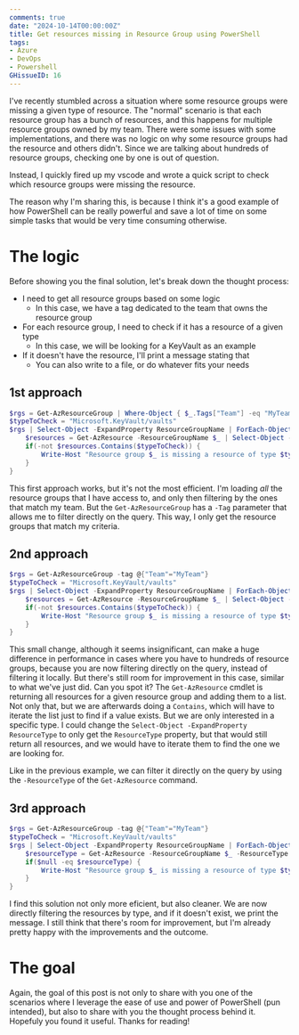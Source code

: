 ```yaml
---
comments: true
date: "2024-10-14T00:00:00Z"
title: Get resources missing in Resource Group using PowerShell
tags:
- Azure
- DevOps
- Powershell
GHissueID: 16
---
```


I've recently stumbled across a situation where some resource groups were missing a given type of resource. 
The "normal" scenario is that each resource group has a bunch of resources, and this happens for multiple resource groups owned by my team.
There were some issues with some implementations, and there was no logic on why some resource groups had the resource and others didn't. Since we are talking about hundreds of resource groups, checking one by one is out of question.

Instead, I quickly fired up my vscode and wrote a quick script to check which resource groups were missing the resource.

The reason why I'm sharing this, is because I think it's a good example of how PowerShell can be really powerful and save a lot of time on some simple tasks that would be very time consuming otherwise.

# The logic
Before showing you the final solution, let's break down the thought process:
- I need to get all resource groups based on some logic
    - In this case, we have a tag dedicated to the team that owns the resource group
- For each resource group, I need to check if it has a resource of a given type
    - In this case, we will be looking for a KeyVault as an example
- If it doesn't have the resource, I'll print a message stating that
    - You can also write to a file, or do whatever fits your needs

## 1st approach

```powershell
$rgs = Get-AzResourceGroup | Where-Object { $_.Tags["Team"] -eq "MyTeam" }
$typeToCheck = "Microsoft.KeyVault/vaults"
$rgs | Select-Object -ExpandProperty ResourceGroupName | ForEach-Object {
    $resources = Get-AzResource -ResourceGroupName $_ | Select-Object -ExpandProperty ResourceType
    if(-not $resources.Contains($typeToCheck)) {
        Write-Host "Resource group $_ is missing a resource of type $typeToCheck"
    }
}
```
This first approach works, but it's not the most efficient. I'm loading _all_ the resource groups that I have access to, and only then filtering by the ones that match my team. 
But the `Get-AzResourceGroup` has a `-Tag` parameter that allows me to filter directly on the query. This way, I only get the resource groups that match my criteria.

## 2nd approach

```powershell
$rgs = Get-AzResourceGroup -tag @{"Team"="MyTeam"} 
$typeToCheck = "Microsoft.KeyVault/vaults"
$rgs | Select-Object -ExpandProperty ResourceGroupName | ForEach-Object {
    $resources = Get-AzResource -ResourceGroupName $_ | Select-Object -ExpandProperty ResourceType
    if(-not $resources.Contains($typeToCheck)) {
        Write-Host "Resource group $_ is missing a resource of type $typeToCheck"
    }
}
```

This small change, although it seems insignificant, can make a huge difference in performance in cases where you have to hundreds of resource groups, because you are now filtering directly on the query, instead of filtering it locally.
But there's still room for improvement in this case, similar to what we've just did. Can you spot it?
The `Get-AzResource` cmdlet is returning all resources for a given resource group and adding them to a list. Not only that, but we are afterwards doing a `Contains`, which will have to iterate the list just to find if a value exists.
But we are only interested in a specific type. I could change the `Select-Object -ExpandProperty ResourceType` to only get the `ResourceType` property, but that would still return all resources, and we would have to iterate them to find the one we are looking for.

Like in the previous example, we can filter it directly on the query by using the `-ResourceType` of the `Get-AzResource` command.

## 3rd approach

```powershell
$rgs = Get-AzResourceGroup -tag @{"Team"="MyTeam"} 
$typeToCheck = "Microsoft.KeyVault/vaults"
$rgs | Select-Object -ExpandProperty ResourceGroupName | ForEach-Object {
    $resourceType = Get-AzResource -ResourceGroupName $_ -ResourceType $typeToCheck
    if($null -eq $resourceType) {
        Write-Host "Resource group $_ is missing a resource of type $typeToCheck"
    }
}
```

I find this solution not only more eficient, but also cleaner. We are now directly filtering the resources by type, and if it doesn't exist, we print the message.
I still think that there's room for improvement, but I'm already pretty happy with the improvements and the outcome.

# The goal
Again, the goal of this post is not only to share with you one of the scenarios where I leverage the ease of use and power of PowerShell (pun intended), but also to share with you the thought process behind it.
Hopefuly you found it useful. Thanks for reading!
